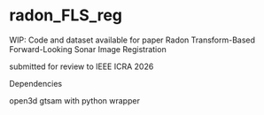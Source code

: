 # radon_FLS_reg

WIP: Code and dataset available for paper
Radon Transform-Based Forward-Looking Sonar Image Registration

submitted for review to IEEE ICRA 2026


Dependencies

open3d
gtsam with python wrapper
